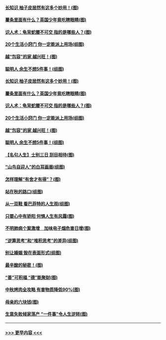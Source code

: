 #### [长知识 柚子皮居然有这多个妙用！(图)](../pages/p8/907425.md?t=09171244) 
#### [薯条里面有什么？英国少年竟吃瞎眼睛(图)](../pages/p8/907381.md?t=09171244) 
#### [识人术：龟背蛇腰不可交 指的是哪些人？(图)](../pages/p8/907503.md?t=09171244) 
#### [20个生活小窍门 你一定能派上用场(组图)](../pages/p8/907510.md?t=09171244) 
#### [越“包容”的家 越兴旺！(图)](../pages/p8/907328.md?t=09171244) 
#### [聪明人 余生不想5件事！(组图)](../pages/p8/907364.md?t=09171244) 
#### [长知识 柚子皮居然有这多个妙用！(图)](../pages/p8/907425.md?t=09171244) 
#### [薯条里面有什么？英国少年竟吃瞎眼睛(图)](../pages/p8/907381.md?t=09171244) 
#### [识人术：龟背蛇腰不可交 指的是哪些人？(图)](../pages/p8/907503.md?t=09171244) 
#### [20个生活小窍门 你一定能派上用场(组图)](../pages/p8/907510.md?t=09171244) 
#### [越“包容”的家 越兴旺！(图)](../pages/p8/907328.md?t=09171244) 
#### [聪明人 余生不想5件事！(组图)](../pages/p8/907364.md?t=09171244) 
#### [【名句人生】士别三日 刮目相待(图)](../pages/p8/906988.md?t=09171244) 
#### [“山鸟自迎人”的白耳画眉(组图)](../pages/p8/907332.md?t=09171244) 
#### [怎样理解“有舍才有得”？(图)](../pages/p8/906872.md?t=09171244) 
#### [站在秋的路口(组图)](../pages/p8/906914.md?t=09171244) 
#### [从一双鞋 看巴菲特的人生观(组图)](../pages/p8/907311.md?t=09171244) 
#### [只要心中有骄阳 何惧人生有风霜(图)](../pages/p8/907320.md?t=09171244) 
#### [不明肺病个案激增　加味电子烟危害日增(图)](../pages/p8/907307.md?t=09171244) 
#### [“逆算思考”和“堆积思考”的差异(组图)](../pages/p8/907229.md?t=09171244) 
#### [别让婚姻 毁在表面形式(组图)](../pages/p8/907118.md?t=09171244) 
#### [最辛酸的秘密！(图)](../pages/p8/906327.md?t=09171244) 
#### [“善”可积福 “德”能聚财(图)](../pages/p8/906906.md?t=09171244) 
#### [中秋烤肉全攻略 有害物质降低90%(图)](../pages/p8/907227.md?t=09171244) 
#### [母亲的六块钱(图)](../pages/p8/907107.md?t=09171244) 
#### [生意失败倾家荡产 “一件事”令人生逆转(图)](../pages/p8/907101.md?t=09171244) 

----
#### [ >>> 更早内容 <<< ](../indexes/p8-earlier.md)
